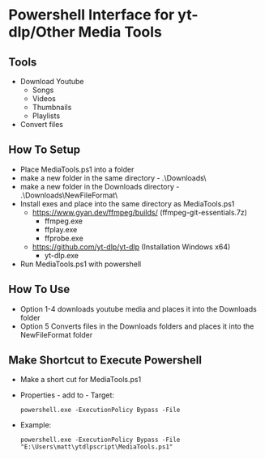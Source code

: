 # Powershell Interface for yt-dlp/Other Media Tools

## Tools
- Download Youtube
  - Songs
  - Videos
  - Thumbnails
  - Playlists
- Convert files

## How To Setup
- Place MediaTools.ps1 into a folder
- make a new folder in the same directory - .\Downloads\
- make a new folder in the Downloads directory - .\Downloads\NewFileFormat\
- Install exes and place into the same directory as MediaTools.ps1
  - https://www.gyan.dev/ffmpeg/builds/ (ffmpeg-git-essentials.7z)
    - ffmpeg.exe
    - ffplay.exe
    - ffprobe.exe
  - https://github.com/yt-dlp/yt-dlp (Installation Windows x64)
    - yt-dlp.exe
- Run MediaTools.ps1 with powershell

## How To Use
- Option 1-4 downloads youtube media and places it into the Downloads folder
- Option 5 Converts files in the Downloads folders and places it into the NewFileFormat folder

## Make Shortcut to Execute Powershell
- Make a short cut for MediaTools.ps1
- Properties - add to - Target:

      powershell.exe -ExecutionPolicy Bypass -File
- Example: 

      powershell.exe -ExecutionPolicy Bypass -File "E:\Users\matt\ytdlpscript\MediaTools.ps1"